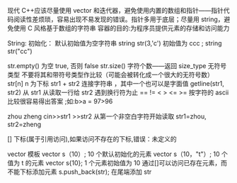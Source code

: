 现代 C++应该尽量使用 vector 和迭代器，避免使用内置的数组和指针——指针代码阅读性差烦琐，容易出现不易发现的错误。指针多用于底层；尽量用 string，避免使用 C 风格基于数组的字符串
容器的目的:为程序员提供元素的存储和访问能力

String:
初始化：
默认初始值为空字符串
string str(3,'c') 初始值为 ccc ;
string str("cc")

str.empty() 为空 true, 否则 false
str.size() 字符个数——返回 size_type 无符号类型 不要将其和带符号类型作比较（可能会被转化成一个很大的无符号数）
str[n] n 为下标
str1 + str2 连接字符串 ，其中一个也可以是字面值
getline(str1, str2) 从 str1 从读取一行给 str2 遇到换行符为止
== != < > <= >= 按字符的 ascii 比较很容易得出答案 ;如:b>a = 97>96

zhou zheng
cin>>str1 >>str2 从第一个非空白字符开始读取 str1=zhou, str2=zheng

[] 下标(属于引用访问),如果访问不存在的下标,错误：未定义的

vector 模板
vector<string> s（10）; 10 个默认初始化的元素
vector<string> s（10，"t"）; 10 个值为 t 的元素
vector<int> s{10}; 1 个元素初始值为 10
通过[]可以访问已存在元素，而不能下标添加元素
s.push_back(str); 在尾端添加 str
